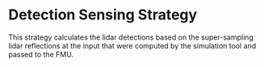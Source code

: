 # Detection Sensing Strategy

This strategy calculates the lidar detections based on the super-sampling lidar reflections at the input that were computed by the simulation tool and passed to the FMU.